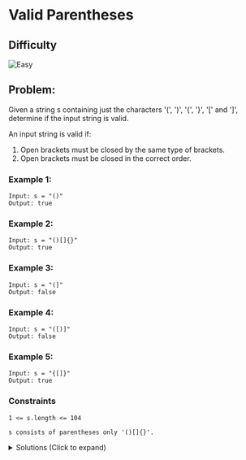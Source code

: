 # Valid Parentheses

## Difficulty

![Easy](https://img.shields.io/badge/easy-5cb85c?style=for-the-badge&logoColor=white)

## Problem:

Given a string s containing just the characters '(', ')', '{', '}', '[' and ']', determine if the input string is valid.

An input string is valid if:

1. Open brackets must be closed by the same type of brackets.
2. Open brackets must be closed in the correct order.

<!-- any examples -->

### Example 1:

```
Input: s = "()"
Output: true
```

### Example 2:

```
Input: s = "()[]{}"
Output: true
```

### Example 3:

```
Input: s = "(]"
Output: false
```

### Example 4:

```
Input: s = "([)]"
Output: false
```

### Example 5:

```
Input: s = "{[]}"
Output: true
```

### Constraints

`1 <= s.length <= 104`

`s consists of parentheses only '()[]{}'.`

<details>
  <summary>Solutions (Click to expand)</summary>

### Explanation

For every opening bracket, there must be a closing bracket to the right. For nested brackets, the nested opening bracket must be closed before the outer bracket can, other wise the brackets are invalid. The order here matters since the last parentheses seen has to be the first one to have a corresponding closing bracket before the other opening brackets can be considered. This last in first out order of operations can be best done with a stack. For every opening bracket, we can push it to the stack as the last opening bracket seen. Every time we find a closing bracket we can check if we can find the corresponding opening bracket on the top of the stack (we can match these brackets with a map). If there is a match we can pop the opening bracket from the stack and continue with the next of the stack. By the end, all opening brackets must have seen their closing bracket and be popped from the stack. If there are any lingering open brackets in the stack, the parentheses is unbalanced.

```
"{[]}"
 ^

|   |
|   |
| { | -- insert

"{[]}"
  ^

|   |
| [ | -- insert
| { |

"{[]}"
   ^
  [ -- remove
|   |
|   |
| { |

"{[]}"
    ^
  { -- remove
|   |
|   |
|   |
```

- [JavaScript](./valid-parentheses.js)
- [TypeScript](./valid-parentheses.ts)
- [Java](./valid-parentheses.java)
- [Go](./valid-parentheses.go)
</details>
